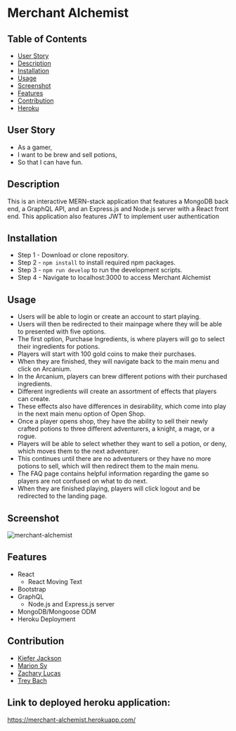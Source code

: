 # Merchant Alchemist

## Table of Contents
- [User Story](#user-story)
- [Description](#description)
- [Installation](#installation)
- [Usage](#usage)
- [Screenshot](#screenshot)
- [Features](#features)
- [Contribution](#contribution)
- [Heroku](#link-to-deployed-heroku-application)

## User Story
 * As a gamer,
 * I want to be brew and sell potions,
 * So that I can have fun.
 
## Description
 This is an interactive MERN-stack application that features a MongoDB back end, a GraphQL API, and an Express.js and Node.js server with a React front end. This application also features JWT to implement user authentication

## Installation
 * Step 1 - Download or clone repository.
 * Step 2 - `npm install` to install required npm packages.
 * Step 3 - `npm run develop` to run the development scripts.
 * Step 4 - Navigate to localhost:3000 to access Merchant Alchemist
 
## Usage
 * Users will be able to login or create an account to start playing.
 * Users will then be redirected to their mainpage where they will be able to presented with five options.
 * The first option, Purchase Ingredients, is where players will go to select their ingredients for potions.
 * Players will start with 100 gold coins to make their purchases.
 * When they are finished, they will navigate back to the main menu and click on Arcanium.
 * In the Arcanium, players can brew different potions with their purchased ingredients.
 * Different ingredients will create an assortment of effects that players can create.
 * These effects also have differences in desirability, which come into play in the next main menu option of Open Shop.
 * Once a player opens shop, they have the ability to sell their newly crafted potions to three different adventurers, a knight, a mage, or a rogue.
 * Players will be able to select whether they want to sell a potion, or deny, which moves them to the next adventurer.
 * This continues until there are no adventurers or they have no more potions to sell, which will then redirect them to the main menu.
 * The FAQ page contains helpful information regarding the game so players are not confused on what to do next.
 * When they are finished playing, players will click logout and be redirected to the landing page.
 
## Screenshot

![merchant-alchemist](https://user-images.githubusercontent.com/105673031/205799331-0926f3b3-1b02-4f94-849f-d4239863f7a7.png)

## Features
 * React
    * React Moving Text
 * Bootstrap
 * GraphQL
    * Node.js and Express.js server
 * MongoDB/Mongoose ODM
 * Heroku Deployment

## Contribution
 * [Kiefer Jackson](https://www.github.com/kieferjackson)
 * [Marion Sy](https://github.com/marionsy)
 * [Zachary Lucas](https://github.com/lucasz10)
 * [Trey Bach](https://github.com/TreyMBach)

## Link to deployed heroku application:

https://merchant-alchemist.herokuapp.com/
